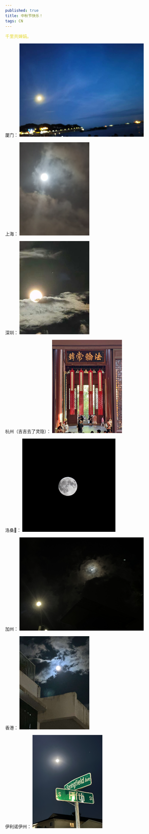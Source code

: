 ```yaml
---
published: true
title: 中秋节快乐！
tags: CN
---
```


<span style="color: #E5D934">千里共婵娟。</span>

厦门：
<img src="../images/posts/midautumn2024/xiamen.jpeg" style="height: 300px;"/>

上海：
<img src="../images/posts/midautumn2024/shanghai.jpeg" style="height: 300px;"/>

深圳：
<img src="../images/posts/midautumn2024/shenzhen.jpeg" style="height: 300px;"/>

杭州（吉吉去了灵隐）：
<img src="../images/posts/midautumn2024/hangzhou.jpeg" style="height: 300px;"/>

洛桑&#x1F437;：
<img src="../images/posts/midautumn2024/zurich.jpeg" style="height: 300px;"/>

加州：
<img src="../images/posts/midautumn2024/california.jpeg" style="height: 300px;"/>

香港：
<img src="../images/posts/midautumn2024/hongkong.jpeg" style="height: 300px;"/>

伊利诺伊州：
<img src="../images/posts/midautumn2024/illinois.jpeg" style="height: 300px;"/>

